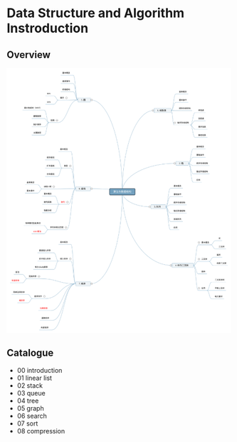 # Data Structure and Algorithm Instroduction

## Overview
![](/assets/images/algorithm_data_structure_overview.svg)

## Catalogue
- 00 introduction
- 01 linear list
- 02 stack
- 03 queue
- 04 tree
- 05 graph
- 06 search
- 07 sort
- 08 compression